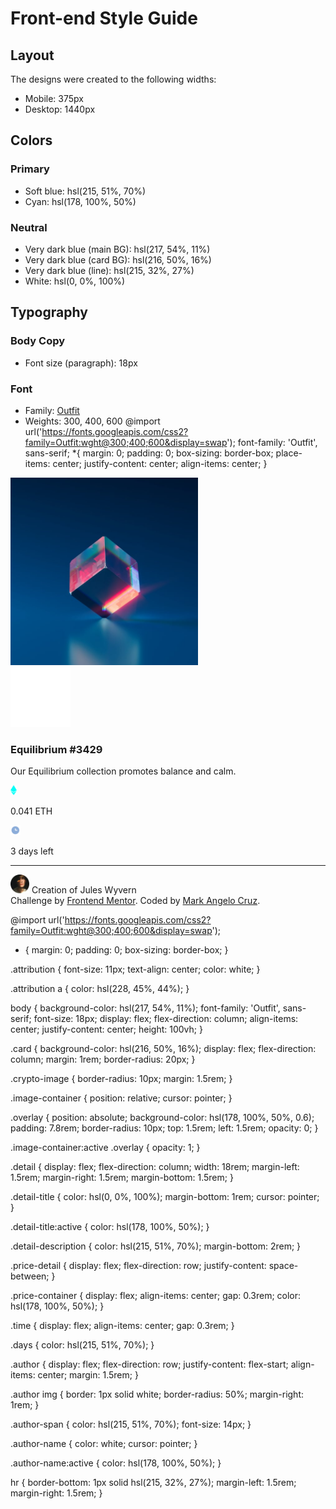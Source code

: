 # Front-end Style Guide

## Layout

The designs were created to the following widths:

- Mobile: 375px
- Desktop: 1440px

## Colors

### Primary

- Soft blue: hsl(215, 51%, 70%)
- Cyan: hsl(178, 100%, 50%)

### Neutral

- Very dark blue (main BG): hsl(217, 54%, 11%)
- Very dark blue (card BG): hsl(216, 50%, 16%)
- Very dark blue (line): hsl(215, 32%, 27%)
- White: hsl(0, 0%, 100%)

## Typography

### Body Copy

- Font size (paragraph): 18px

### Font

- Family: [Outfit](https://fonts.google.com/specimen/Outfit)
- Weights: 300, 400, 600
@import url('https://fonts.googleapis.com/css2?family=Outfit:wght@300;400;600&display=swap');
font-family: 'Outfit', sans-serif;
*{
    margin: 0;
    padding: 0;
    box-sizing: border-box;
    place-items: center;
    justify-content: center;
    align-items: center;
}



<!DOCTYPE html>
<html lang="en">
<head>
  <meta charset="UTF-8">
  <meta name="viewport" content="width=device-width, initial-scale=1.0"> <!-- displays site properly based on user's device -->

  <link rel="icon" type="image/png" sizes="32x32" href="./images/favicon-32x32.png">
  
  <title>Frontend Mentor | NFT preview card component</title>
  <link rel="stylesheet" href="style.css">
</head>
<body>
  <div class="card">
    <div class="image-container">
      <img src="images/image-equilibrium.jpg" alt="Equilibrium Image" height="300" width="300" class="crypto-image">
      <div class="overlay">
        <img src="images/icon-view.svg" alt="View Icon">
      </div>
    </div>
    <div class="detail">
      <h3 class="detail-title">Equilibrium #3429</h3>
      <p class="detail-description">Our Equilibrium collection promotes balance and calm.</p>
      <div class="price-detail">
        <div class="price-container">
          <img src="images/icon-ethereum.svg" alt="Ethereum Icon" height="16">
          <p class="price">0.041 ETH</p>
        </div>
        <div class="time">
          <img src="images/icon-clock.svg" alt="Clock Icon" height="16">
          <p class="days">3 days left</p>
        </div>
      </div>
    </div>
    <hr>
    <div class="author">
      <img src="images/image-avatar.png" alt="Author Image" width="30" height="30">
      <span class="author-span">Creation of <span class="author-name">Jules Wyvern</span></span>
    </div>
  </div>

  <div class="attribution">
    Challenge by <a href="https://www.frontendmentor.io?ref=challenge" target="_blank">Frontend Mentor</a>. 
    Coded by <a href="#">Mark Angelo Cruz</a>.
  </div>
</body>
</html>







@import url('https://fonts.googleapis.com/css2?family=Outfit:wght@300;400;600&display=swap');

* {
  margin: 0;
  padding: 0;
  box-sizing: border-box;
}

.attribution { 
  font-size: 11px; text-align: center; 
  color: white;
}

.attribution a { 
  color: hsl(228, 45%, 44%); 
}

body {
  background-color: hsl(217, 54%, 11%);
  font-family: 'Outfit', sans-serif;
  font-size: 18px;
  display: flex;
  flex-direction: column;
  align-items: center;
  justify-content: center;
  height: 100vh;
}

.card {
  background-color: hsl(216, 50%, 16%);
  display: flex;
  flex-direction: column;
  margin: 1rem;
  border-radius: 20px;
}

.crypto-image {
  border-radius: 10px;
  margin: 1.5rem;
}

.image-container {
  position: relative;
  cursor: pointer;
}

.overlay {
  position: absolute;
  background-color: hsl(178, 100%, 50%, 0.6);
  padding: 7.8rem;
  border-radius: 10px;
  top: 1.5rem;
  left: 1.5rem;
  opacity: 0;
}

.image-container:active .overlay {
  opacity: 1;
}

.detail {
  display: flex;
  flex-direction: column;
  width: 18rem;
  margin-left: 1.5rem;
  margin-right: 1.5rem;
  margin-bottom: 1.5rem;
}

.detail-title {
  color: hsl(0, 0%, 100%);
  margin-bottom: 1rem;
  cursor: pointer;
}

.detail-title:active {
  color: hsl(178, 100%, 50%);
}

.detail-description {
  color: hsl(215, 51%, 70%);
  margin-bottom: 2rem;
}

.price-detail {
  display: flex;
  flex-direction: row;
  justify-content: space-between;
}

.price-container {
  display: flex;
  align-items: center;
  gap: 0.3rem;
  color: hsl(178, 100%, 50%);
}

.time {
  display: flex;
  align-items: center;
  gap: 0.3rem;
}

.days {
  color: hsl(215, 51%, 70%);
}

.author {
  display: flex;
  flex-direction: row;
  justify-content: flex-start;
  align-items: center;
  margin: 1.5rem;
}

.author img {
  border: 1px solid white;
  border-radius: 50%;
  margin-right: 1rem;
}

.author-span {
  color: hsl(215, 51%, 70%);
  font-size: 14px;
}

.author-name {
  color: white;
  cursor: pointer;
}

.author-name:active {
  color: hsl(178, 100%, 50%);
}

hr {
  border-bottom: 1px solid hsl(215, 32%, 27%);
  margin-left: 1.5rem;
  margin-right: 1.5rem;
}
